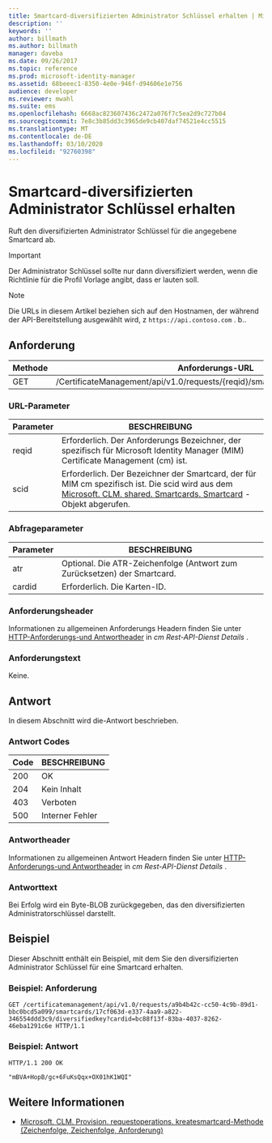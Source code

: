 ```yaml
---
title: Smartcard-diversifizierten Administrator Schlüssel erhalten | Microsoft-Dokumentation
description: ''
keywords: ''
author: billmath
ms.author: billmath
manager: daveba
ms.date: 09/26/2017
ms.topic: reference
ms.prod: microsoft-identity-manager
ms.assetid: 68beeec1-8350-4e0e-946f-d94606e1e756
audience: developer
ms.reviewer: mwahl
ms.suite: ems
ms.openlocfilehash: 6668ac823607436c2472a076f7c5ea2d9c727b04
ms.sourcegitcommit: 7e8c3b85dd3c3965de9cb407daf74521e4cc5515
ms.translationtype: MT
ms.contentlocale: de-DE
ms.lasthandoff: 03/10/2020
ms.locfileid: "92760398"
---
```

# <a name="get-smart-card-diversified-admin-key"></a>Smartcard-diversifizierten Administrator Schlüssel erhalten
Ruft den diversifizierten Administrator Schlüssel für die angegebene Smartcard ab.

>[!IMPORTANT]
>Der Administrator Schlüssel sollte nur dann diversifiziert werden, wenn die Richtlinie für die Profil Vorlage angibt, dass er lauten soll.

>[!NOTE]
>Die URLs in diesem Artikel beziehen sich auf den Hostnamen, der während der API-Bereitstellung ausgewählt wird, z `https://api.contoso.com` . b..

## <a name="request"></a>Anforderung

Methode  |Anforderungs-URL  
---------|---------
GET     |/CertificateManagement/api/v1.0/requests/{reqid}/smartcards/{scid}/diversifiedkey

### <a name="url-parameters"></a>URL-Parameter

Parameter | BESCHREIBUNG
---------|------------
reqid | Erforderlich. Der Anforderungs Bezeichner, der spezifisch für Microsoft Identity Manager (MIM) Certificate Management (cm) ist.
scid | Erforderlich. Der Bezeichner der Smartcard, der für MIM cm spezifisch ist. Die scid wird aus dem [Microsoft. CLM. shared. Smartcards. Smartcard](http://msdn.microsoft.com/library/microsoft.clm.shared.smartcards.smartcard.aspx) -Objekt abgerufen.

### <a name="query-parameters"></a>Abfrageparameter

Parameter | BESCHREIBUNG
---------|------------
atr | Optional. Die ATR-Zeichenfolge (Antwort zum Zurücksetzen) der Smartcard.
cardid | Erforderlich. Die Karten-ID.

### <a name="request-headers"></a>Anforderungsheader
Informationen zu allgemeinen Anforderungs Headern finden Sie unter [HTTP-Anforderungs-und Antwortheader](certificate-management-rest-api-service-details.md#http-request-and-response-headers) in *cm Rest-API-Dienst Details* .

### <a name="request-body"></a>Anforderungstext
Keine.

## <a name="response"></a>Antwort
In diesem Abschnitt wird die-Antwort beschrieben.

### <a name="response-codes"></a>Antwort Codes

Code  |BESCHREIBUNG  
---------|---------
200 | OK
204 | Kein Inhalt
403 | Verboten
500 | Interner Fehler


### <a name="response-headers"></a>Antwortheader
Informationen zu allgemeinen Antwort Headern finden Sie unter [HTTP-Anforderungs-und Antwortheader](certificate-management-rest-api-service-details.md#http-request-and-response-headers) in *cm Rest-API-Dienst Details* .

### <a name="response-body"></a>Antworttext
Bei Erfolg wird ein Byte-BLOB zurückgegeben, das den diversifizierten Administratorschlüssel darstellt.

## <a name="example"></a>Beispiel
Dieser Abschnitt enthält ein Beispiel, mit dem Sie den diversifizierten Administrator Schlüssel für eine Smartcard erhalten.

### <a name="example-request"></a>Beispiel: Anforderung

```
GET /certificatemanagement/api/v1.0/requests/a9b4b42c-cc50-4c9b-89d1-bbc0bcd5a099/smartcards/17cf063d-e337-4aa9-a822-346554ddd3c9/diversifiedkey?cardid=bc88f13f-83ba-4037-8262-46eba1291c6e HTTP/1.1
```

### <a name="example-response"></a>Beispiel: Antwort

```
HTTP/1.1 200 OK

"mBVA+HopB/gc+6FuKsQqx+OX01hK1WQI"
```       

## <a name="see-also"></a>Weitere Informationen

- [Microsoft. CLM. Provision. requestoperations. kreatesmartcard-Methode (Zeichenfolge, Zeichenfolge, Anforderung)](https://msdn.microsoft.com/library/windows/desktop/bb456812.aspx)
